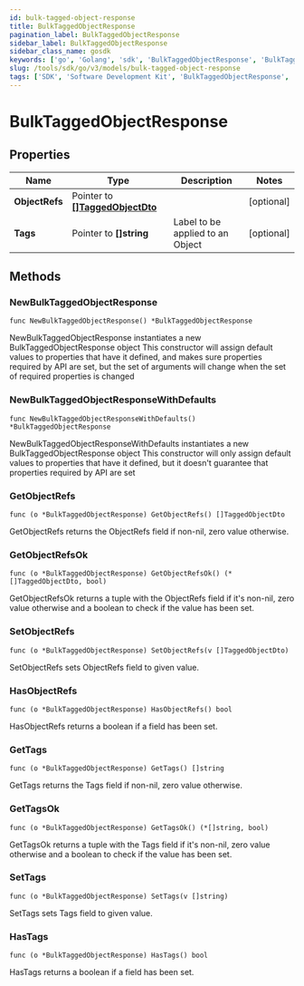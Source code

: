 ```yaml
---
id: bulk-tagged-object-response
title: BulkTaggedObjectResponse
pagination_label: BulkTaggedObjectResponse
sidebar_label: BulkTaggedObjectResponse
sidebar_class_name: gosdk
keywords: ['go', 'Golang', 'sdk', 'BulkTaggedObjectResponse', 'BulkTaggedObjectResponse'] 
slug: /tools/sdk/go/v3/models/bulk-tagged-object-response
tags: ['SDK', 'Software Development Kit', 'BulkTaggedObjectResponse', 'BulkTaggedObjectResponse']
---
```


# BulkTaggedObjectResponse

## Properties

Name | Type | Description | Notes
------------ | ------------- | ------------- | -------------
**ObjectRefs** | Pointer to [**[]TaggedObjectDto**](tagged-object-dto) |  | [optional] 
**Tags** | Pointer to **[]string** | Label to be applied to an Object | [optional] 

## Methods

### NewBulkTaggedObjectResponse

`func NewBulkTaggedObjectResponse() *BulkTaggedObjectResponse`

NewBulkTaggedObjectResponse instantiates a new BulkTaggedObjectResponse object
This constructor will assign default values to properties that have it defined,
and makes sure properties required by API are set, but the set of arguments
will change when the set of required properties is changed

### NewBulkTaggedObjectResponseWithDefaults

`func NewBulkTaggedObjectResponseWithDefaults() *BulkTaggedObjectResponse`

NewBulkTaggedObjectResponseWithDefaults instantiates a new BulkTaggedObjectResponse object
This constructor will only assign default values to properties that have it defined,
but it doesn't guarantee that properties required by API are set

### GetObjectRefs

`func (o *BulkTaggedObjectResponse) GetObjectRefs() []TaggedObjectDto`

GetObjectRefs returns the ObjectRefs field if non-nil, zero value otherwise.

### GetObjectRefsOk

`func (o *BulkTaggedObjectResponse) GetObjectRefsOk() (*[]TaggedObjectDto, bool)`

GetObjectRefsOk returns a tuple with the ObjectRefs field if it's non-nil, zero value otherwise
and a boolean to check if the value has been set.

### SetObjectRefs

`func (o *BulkTaggedObjectResponse) SetObjectRefs(v []TaggedObjectDto)`

SetObjectRefs sets ObjectRefs field to given value.

### HasObjectRefs

`func (o *BulkTaggedObjectResponse) HasObjectRefs() bool`

HasObjectRefs returns a boolean if a field has been set.

### GetTags

`func (o *BulkTaggedObjectResponse) GetTags() []string`

GetTags returns the Tags field if non-nil, zero value otherwise.

### GetTagsOk

`func (o *BulkTaggedObjectResponse) GetTagsOk() (*[]string, bool)`

GetTagsOk returns a tuple with the Tags field if it's non-nil, zero value otherwise
and a boolean to check if the value has been set.

### SetTags

`func (o *BulkTaggedObjectResponse) SetTags(v []string)`

SetTags sets Tags field to given value.

### HasTags

`func (o *BulkTaggedObjectResponse) HasTags() bool`

HasTags returns a boolean if a field has been set.


